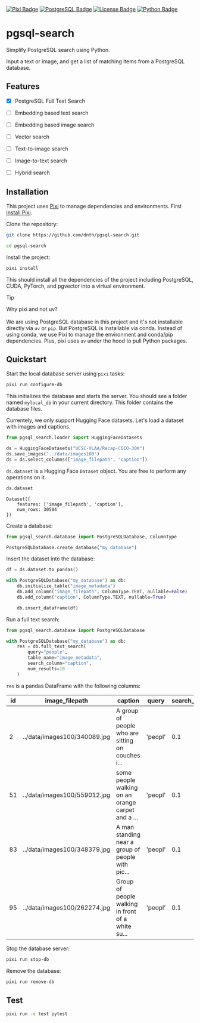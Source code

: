 [![Pixi Badge](https://img.shields.io/badge/🔌_Powered_by-Pixi-yellow?style=for-the-badge)](https://pixi.sh)
[![PostgreSQL Badge](https://img.shields.io/badge/PostgreSQL-≤16-4169E1?style=for-the-badge&logo=postgresql&logoColor=white)](https://www.postgresql.org/)
[![License Badge](https://img.shields.io/badge/License-Apache%202.0-green.svg?style=for-the-badge&logo=apache&logoColor=white)](https://github.com/prefix-dev/pgsql-search/blob/main/LICENSE)
[![Python Badge](https://img.shields.io/badge/Python->3.10-3776AB?style=for-the-badge&logo=python&logoColor=white)](https://www.python.org/)


# pgsql-search

Simplify PostgreSQL search using Python.


Input a text or image, and get a list of matching items from a PostgreSQL database.

## Features
- [X] PostgreSQL Full Text Search
- [ ] Embedding based text search
- [ ] Embedding based image search
- [ ] Vector search
- [ ] Text-to-image search
- [ ] Image-to-text search
- [ ] Hybrid search


## Installation
This project uses [Pixi](https://prefix.dev/) to manage dependencies and environments. 
First [install Pixi](https://pixi.sh/latest/). 

Clone the repository:

```bash
git clone https://github.com/dnth/pgsql-search.git

cd pgsql-search
```

Install the project:

```bash
pixi install
```

This should install all the dependencies of the project including PostgreSQL, CUDA, PyTorch, and pgvector into a virtual environment.


> [!TIP]
> Why pixi and not uv? \
> \
> We are using PostgreSQL database in this project and it's not installable directly via `uv` or `pip`. But PostgreSQL is installable via conda.
> Instead of using conda, we use Pixi to manage the environment and conda/pip dependencies. Plus, pixi uses `uv` under the hood to pull Python packages.

## Quickstart

Start the local database server using `pixi` tasks:

```bash
pixi run configure-db
```

This initializes the database and starts the server. You should see a folder named `mylocal_db` in your current directory. This folder contains the database files.


Currentely, we only support Hugging Face datasets. Let's load a dataset with images and captions.

```python
from pgsql_search.loader import HuggingFaceDatasets

ds = HuggingFaceDatasets("UCSC-VLAA/Recap-COCO-30K")
ds.save_images("../data/images100")
ds = ds.select_columns(["image_filepath", "caption"])
```

`ds.dataset` is a Hugging Face `Dataset` object. You are free to perform any operations on it.

```python
ds.dataset
```

```
Dataset({
    features: ['image_filepath', 'caption'],
    num_rows: 30504
})
```

Create a database:

```python
from pgsql_search.database import PostgreSQLDatabase, ColumnType

PostgreSQLDatabase.create_database("my_database")
```

Insert the dataset into the database:

```python
df = ds.dataset.to_pandas()

with PostgreSQLDatabase("my_database") as db:
    db.initialize_table("image_metadata")
    db.add_column("image_filepath", ColumnType.TEXT, nullable=False)
    db.add_column("caption", ColumnType.TEXT, nullable=True)

    db.insert_dataframe(df)
```

Run a full text search:

```python
from pgsql_search.database import PostgreSQLDatabase

with PostgreSQLDatabase("my_database") as db:
    res = db.full_text_search(
        query="people", 
        table_name="image_metadata", 
        search_column="caption", 
        num_results=10
    )
```

`res` is a pandas DataFrame with the following columns:

| id | image_filepath | caption | query | search_rank |
|----|----------------|---------|-------|-------------|
| 2 | ../data/images100/340089.jpg | A group of people who are sitting on couches i... | 'peopl' | 0.1 |
| 51 | ../data/images100/559012.jpg | some people walking on an orange carpet and a ... | 'peopl' | 0.1 |
| 83 | ../data/images100/348379.jpg | A man standing near a group of people with pic... | 'peopl' | 0.1 |
| 95 | ../data/images100/262274.jpg | Group of people walking in front of a white su... | 'peopl' | 0.1 |

Stop the database server:

```bash
pixi run stop-db
```

Remove the database:

```bash
pixi run remove-db
```

## Test

```bash
pixi run -e test pytest
```

